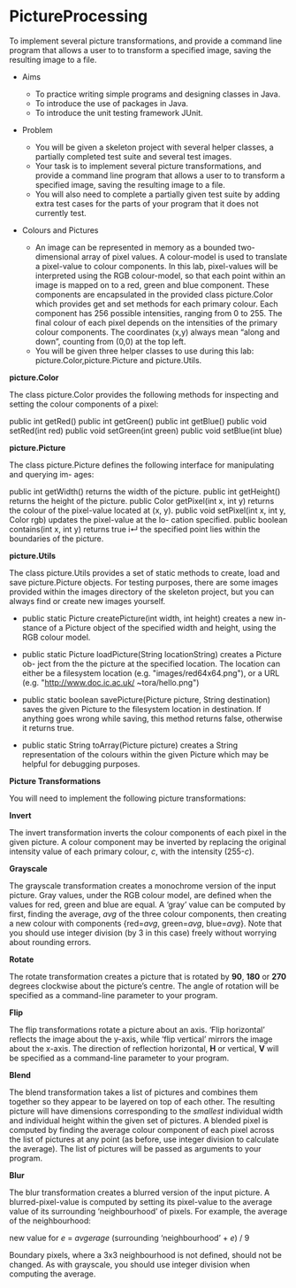 # PictureProcessing
To implement several picture transformations, and provide a command line program that allows a user to to transform a specified image, saving the resulting image to a file.

- Aims
  - To practice writing simple programs and designing classes in Java.
  - To introduce the use of packages in Java.
  - To introduce the unit testing framework JUnit.

- Problem
  - You will be given a skeleton project with several helper classes, a partially completed test suite and several test images.
  - Your task is to implement several picture transformations, and provide a command line program that allows a user to to transform a specified image, saving the resulting image to a file.
  - You will also need to complete a partially given test suite by adding extra test cases for the parts of your program that it does not currently test.

- Colours and Pictures
  - An image can be represented in memory as a bounded two-dimensional array of pixel values. A colour-model is used to translate a pixel-value to colour components. In this lab, pixel-values will be interpreted using the RGB colour-model, so that each point within an image is mapped on to a red, green and blue component. These components are encapsulated in the provided class picture.Color which provides get and set methods for each primary colour. Each component has 256 possible intensities, ranging from 0 to 255. The final colour of each pixel depends on the intensities of the primary colour components. The coordinates (x,y) always mean “along and down”, counting from (0,0) at the top left.
  - You will be given three helper classes to use during this lab: picture.Color,picture.Picture and picture.Utils.
  
**picture.Color**

The class picture.Color provides the following methods for inspecting and setting the colour components of a pixel:

public int getRed()
public int getGreen()
public int getBlue()
public void setRed(int red)
public void setGreen(int green)
public void setBlue(int blue)

**picture.Picture**

The class picture.Picture defines the following interface for manipulating and querying im- ages:

public int getWidth() returns the width of the picture.
public int getHeight() returns the height of the picture.
public Color getPixel(int x, int y) returns the colour of the pixel-value located at (x, y).
public void setPixel(int x, int y, Color rgb) updates the pixel-value at the lo- cation specified.
public boolean contains(int x, int y) returns true i↵ the specified point lies within the boundaries of the picture.

**picture.Utils**

The class picture.Utils provides a set of static methods to create, load and save picture.Picture objects. For testing purposes, there are some images provided within the images directory of the skeleton project, but you can always find or create new images yourself.

* public static Picture createPicture(int width, int height) creates a new in- stance of a Picture object of the specified width and height, using the RGB colour model.

* public static Picture loadPicture(String locationString) creates a Picture ob- ject from the the picture at the specified location. The location can either be a filesystem location (e.g. "images/red64x64.png"), or a URL (e.g. "http://www.doc.ic.ac.uk/ ~tora/hello.png")

* public static boolean savePicture(Picture picture, String destination) saves the given Picture to the filesystem location in destination. If anything goes wrong while saving, this method returns false, otherwise it returns true.

* public static String toArray(Picture picture) creates a String representation of the colours within the given Picture which may be helpful for debugging purposes.

**Picture Transformations**

You will need to implement the following picture transformations:

**Invert**

The invert transformation inverts the colour components of each pixel in the given picture. A colour component may be inverted by replacing the original intensity value of each primary colour, *c*, with the intensity (255-*c*).

**Grayscale**

The grayscale transformation creates a monochrome version of the input picture. Gray values, under the RGB colour model, are defined when the values for red, green and blue are equal. A ‘gray’ value can be computed by first, finding the average, *avg* of the three colour components, then creating a new colour with components {red=*avg*, green=*avg*, blue=*avg*}. Note that you should use integer division (by 3 in this case) freely without worrying about rounding errors.

**Rotate**

The rotate transformation creates a picture that is rotated by **90**, **180** or **270** degrees clockwise about the picture’s centre. The angle of rotation will be specified as a command-line parameter to your program.

**Flip**

The flip transformations rotate a picture about an axis. ‘Flip horizontal’ reflects the image about the y-axis, while ‘flip vertical’ mirrors the image about the x-axis. The direction of reflection horizontal, **H** or vertical, **V** will be specified as a command-line parameter to your program.

**Blend**

The blend transformation takes a list of pictures and combines them together so they appear to be layered on top of each other. The resulting picture will have dimensions corresponding to the *smallest* individual width and individual height within the given set of pictures. A blended pixel is computed by finding the average colour component of each pixel across the list of pictures at any point (as before, use integer division to calculate the average). The list of pictures will be passed as arguments to your program.

**Blur**

The blur transformation creates a blurred version of the input picture. A blurred-pixel-value is computed by setting its pixel-value to the average value of its surrounding ‘neighbourhood’ of pixels. For example, the average of the neighbourhood:

new value for *e* =  *avgerage* (surrounding ‘neighbourhood’ + *e*) / 9

Boundary pixels, where a 3x3 neighbourhood is not defined, should not be changed. As with grayscale, you should use integer division when computing the average.
